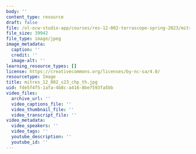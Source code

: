 ```yaml
---
body: ''
content_type: resource
draft: false
file: /ol-ocw-studio-app/courses/res-12-002-terrascope-spring-2023/mitres_12_002_s23_chp_th.jpg
file_size: 39942
file_type: image/jpeg
image_metadata:
  caption: ''
  credit: ''
  image-alt: ''
learning_resource_types: []
license: https://creativecommons.org/licenses/by-nc-sa/4.0/
resourcetype: Image
title: mitres_12_002_s23_chp_th.jpg
uid: fde5f4f5-1afa-4b8c-a416-8be7593fa5bb
video_files:
  archive_url: ''
  video_captions_file: ''
  video_thumbnail_file: ''
  video_transcript_file: ''
video_metadata:
  video_speakers: ''
  video_tags: ''
  youtube_description: ''
  youtube_id: ''
---
```

